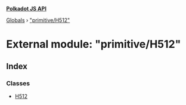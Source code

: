 **[Polkadot JS API](../README.md)**

[Globals](../globals.md) › [&quot;primitive/H512&quot;](_primitive_h512_.md)

# External module: "primitive/H512"

## Index

### Classes

* [H512](../classes/_primitive_h512_.h512.md)